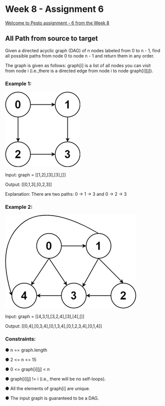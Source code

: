 # Week 8 - Assignment 6

[Welcome to Pesto assignment - 6 from the Week 8](https://pestotech.teachable.com/courses/1782350/lectures/40231418)

## All Path from source to target

Given a directed acyclic graph (DAG) of n nodes labeled from 0 to n - 1, find all possible paths from node 0 to node n - 1 and return them in any order.

The graph is given as follows: graph[i] is a list of all nodes you can visit from node i (i.e.,there is a directed edge from node i to node graph[i][j]).

### Example 1:

![Tree1](./assets/images/tree1.jpg)

Input: graph = [[1,2],[3],[3],[]]

Output: [[0,1,3],[0,2,3]]

Explanation: There are two paths: 0 -> 1 -> 3 and 0 -> 2 -> 3

### Example 2:

![Tree2](./assets/images/tree2.jpg)

Input: graph = [[4,3,1],[3,2,4],[3],[4],[]]

Output: [[0,4],[0,3,4],[0,1,3,4],[0,1,2,3,4],[0,1,4]]

### Constraints:

● n == graph.length

● 2 <= n <= 15

● 0 <= graph[i][j] < n

● graph[i][j] != i (i.e., there will be no self-loops).

● All the elements of graph[i] are unique.

● The input graph is guaranteed to be a DAG.

